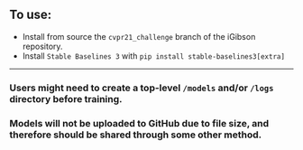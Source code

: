 ## To use:
* Install from source the `cvpr21_challenge` branch of the iGibson repository.
* Install `Stable Baselines 3` with `pip install stable-baselines3[extra]`

___

###  Users might need to create a top-level `/models` and/or `/logs` directory before training.

### Models will not be uploaded to GitHub due to file size, and therefore should be shared through some  other method.